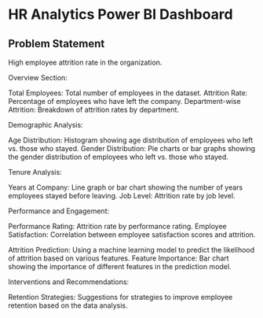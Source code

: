 # HR Analytics Power BI Dashboard


## Problem Statement
High employee attrition rate in the organization.

Overview Section:

Total Employees: Total number of employees in the dataset.
Attrition Rate: Percentage of employees who have left the company.
Department-wise Attrition: Breakdown of attrition rates by department.


Demographic Analysis:

Age Distribution: Histogram showing age distribution of employees who left vs. those who stayed.
Gender Distribution: Pie charts or bar graphs showing the gender distribution of employees who left vs. those who stayed.


Tenure Analysis:

Years at Company: Line graph or bar chart showing the number of years employees stayed before leaving.
Job Level: Attrition rate by job level.


Performance and Engagement:

Performance Rating: Attrition rate by performance rating.
Employee Satisfaction: Correlation between employee satisfaction scores and attrition.


Attrition Prediction: Using a machine learning model to predict the likelihood of attrition based on various features.
Feature Importance: Bar chart showing the importance of different features in the prediction model.


Interventions and Recommendations:

Retention Strategies: Suggestions for strategies to improve employee retention based on the data analysis.
